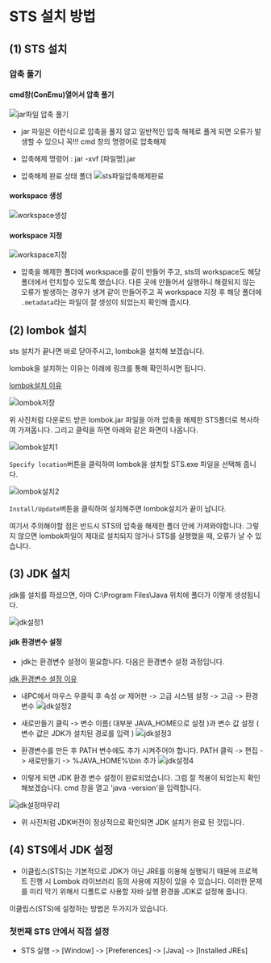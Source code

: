 # STS 설치 방법
## (1) STS 설치
### 압축 풀기 


#### cmd창(ConEmu)열어서 압축 풀기
![jar파일 압축 풀기](https://user-images.githubusercontent.com/80079066/116949136-53853500-acbc-11eb-8a17-f75b3f59e7de.PNG)
- jar 파일은 이런식으로 압축을 풀지 않고 일반적인 압축 해제로 풀게 되면 오류가 발생할 수 있으니 꼭!!! cmd 창의 명령어로 압축해제
- 압축해제 명령어 : jar -xvf [파일명].jar

- 압축해제 완료 상태 폴더
![sts파일압축해제완료](https://user-images.githubusercontent.com/80079066/116949924-8a5c4a80-acbe-11eb-92fb-30e42685a084.PNG)


#### workspace 생성
![workspace생성](https://user-images.githubusercontent.com/80079066/116949244-a101a200-acbc-11eb-8d06-2bd6247b81e6.PNG)

#### workspace 지정
![workspace지정](https://user-images.githubusercontent.com/80079066/116949381-f473f000-acbc-11eb-8cf5-31b17e9a644e.PNG)
- 압축을 해제한 폴더에 workspace를 같이 만들어 주고, sts의 workspace도 해당 폴더에서 런치할수 있도록 했습니다. 다른 곳에 만들어서 실행하니
해결되지 않는 오류가 발생하는 경우가 생겨 같이 만들어주고 꼭 workspace 지정 후 해당 폴더에 `.metadata`라는 파일이 잘 생성이 되었는지 확인해 줍시다.

## (2) lombok 설치
sts 설치가 끝나면 바로 닫아주시고, lombok을 설치해 보겠습니다.

lombok을 설치하는 이유는 아래에 링크를 통해 확인하시면 됩니다.

[lombok설치 이유]()

![lombok저장](https://user-images.githubusercontent.com/80079066/116949671-ebcfe980-acbd-11eb-9e5e-f1fca65eb9f8.PNG)

위 사진처럼 다운로드 받은 lombok.jar 파일을 아까 압축을 해제한 STS폴더로 복사하여 가져옵니다.
그리고 클릭을 하면 아래와 같은 화면이 나옵니다.

![lombok설치1](https://user-images.githubusercontent.com/80079066/116949903-7c0e2e80-acbe-11eb-8c2e-750384e8f8ff.PNG)

`Specify location`버튼을 클릭하여 lombok을 설치할 STS.exe 파일을 선택해 줍니다.

![lombok설치2](https://user-images.githubusercontent.com/80079066/116949893-74e72080-acbe-11eb-936a-397b196173c2.PNG)

`Install/Update`버튼을 클릭하여 설치해주면 lombok설치가 끝이 납니다.

여기서 주의해야할 점은 반드시 STS의 압축을 해제한 폴더 안에 가져와야합니다. 그렇지 않으면 lombok파일이 제대로 설치되지 않거나 STS를 실행했을 때, 오류가 날 수 있습니다.

## (3) JDK 설치 

jdk를 설치를 하셨으면, 아마 C:\Program Files\Java 위치에 폴더가 이렇게 생성됩니다.

![jdk설정1](https://user-images.githubusercontent.com/80079066/116951407-b679ca80-acc2-11eb-91ef-114b28b2e348.PNG)

#### jdk 환경변수 설정
- jdk는 환경변수 설정이 필요합니다. 다음은 환경변수 설정 과정입니다.
 
[jdk 환경변수 설정 이유]()

- 내PC에서 마우스 우클릭 후 속성 or 제어판 -> 고급 시스템 설정 -> 고급 -> 환경변수 
![jdk설정2](https://user-images.githubusercontent.com/80079066/116951411-b8dc2480-acc2-11eb-927a-1addc2df5fda.PNG)

- 새로만들기 클릭 -> 변수 이름( 대부분 JAVA_HOME으로 설정 )과 변수 값 설정 ( 변수 값은 JDK가 설치된 경로를 입력 ) 
![jdk설정3](https://user-images.githubusercontent.com/80079066/116951416-baa5e800-acc2-11eb-9fb7-b80aad837edf.PNG)

- 환경변수를 만든 후 PATH 변수에도 추가 시켜주어야 합니다. PATH 클릭 -> 편집 -> 새로만들기 -> %JAVA_HOME%\bin 추가 
![jdk설정4](https://user-images.githubusercontent.com/80079066/116951420-bbd71500-acc2-11eb-8d87-a872e9ee7d58.PNG)

- 이렇게 되면 JDK 환경 변수 설정이 완료되었습니다. 그럼 잘 적용이 되었는지 확인해보겠습니다. cmd 창을 열고 'java -version'을 입력합니다.

![jdk설정마무리](https://user-images.githubusercontent.com/80079066/116951424-bed20580-acc2-11eb-98af-e02ce5648f7a.PNG)

- 위 사진처럼 JDK버전이 정상적으로 확인되면 JDK 설치가 완료 된 것입니다.

## (4) STS에서 JDK 설정
- 이클립스(STS)는 기본적으로 JDK가 아닌 JRE를 이용해 실행되기 때문에 프로젝트 진행 시 Lombok 라이브러리 등의 사용에 지장이 있을 수 있습니다. 이러한 문제를 미리 막기 위해서 디폴트로 사용할 자바 실행 환경을 JDK로 설정해 줍니다. 

이클립스(STS)에 설정하는 방법은 두가지가 있습니다. 

### 첫번째 STS 안에서 직접 설정

- STS 실행 -> [Window] -> [Preferences] -> [Java] -> [Installed JREs]
